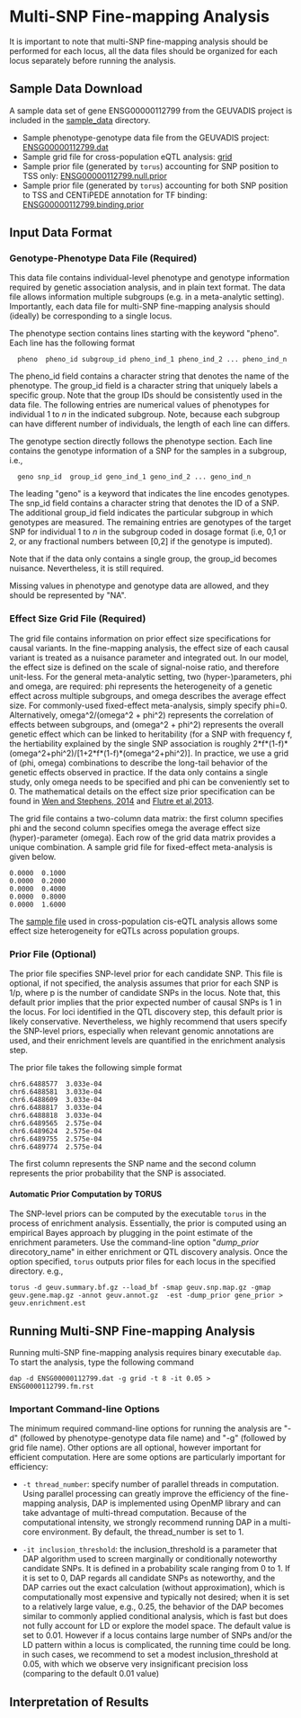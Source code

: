 # Multi-SNP Fine-mapping Analysis

It is important to note that multi-SNP fine-mapping analysis should be performed for each locus, all the data files should be organized for each locus separately before running the analysis.


## Sample Data Download

A sample data set of gene ENSG00000112799 from the GEUVADIS project is included in the [sample_data](sample_data/) directory.
* Sample phenotype-genotype data file from the GEUVADIS project: [ENSG00000112799.dat](sample_data/ENSG00000112799.dat)
* Sample grid file for cross-population eQTL analysis: [grid](sample_data/grid)
* Sample prior file (generated by ```torus```) accounting for SNP position to TSS only: [ENSG00000112799.null.prior](sample_data/ENSG00000112799.null.prior)
* Sample prior file (generated by ```torus```) accounting for both SNP position to TSS and CENTiPEDE annotation for TF binding: [ENSG00000112799.binding.prior](sample_data/ENSG00000112799.binding.prior)
 

## Input Data Format

### Genotype-Phenotype Data File (Required)

This data file contains individual-level phenotype and genotype information required by genetic association analysis, and in plain text format. The data file allows information multiple subgroups (e.g. in a meta-analytic setting). Importantly, each data file for multi-SNP fine-mapping analysis should (ideally) be corresponding to a single locus.

The phenotype section contains lines starting with the keyword "pheno". Each line has the following format
```
  pheno  pheno_id subgroup_id pheno_ind_1 pheno_ind_2 ... pheno_ind_n
```  
The pheno\_id field contains a character string that denotes the name of the phenotype. The group\_id field is a character string that uniquely labels a specific group. Note that the group IDs should be consistently used in the data file. The following entries are numerical values of phenotypes for individual 1 to _n_ in the indicated subgroup. Note, because each subgroup can have different number of individuals, the length of each line can differs.

  
The genotype section directly follows the phenotype section. Each line contains the genotype information of a SNP for the samples in a subgroup, i.e.,
```
  geno snp_id  group_id geno_ind_1 geno_ind_2 ... geno_ind_n
```
The leading "geno" is a keyword that indicates the line encodes genotypes. The snp\_id field contains a character string that denotes the ID of a SNP. The additional group_id field indicates the particular subgroup in which genotypes are measured. The remaining entries are genotypes of the target SNP for individual 1 to _n_ in the subgroup coded in dosage format (i.e, 0,1 or 2, or any fractional numbers between [0,2] if the genotype is imputed). 

Note that if the data only contains a single group, the group\_id becomes nuisance. Nevertheless, it is still required.

Missing values in phenotype and genotype data are allowed, and they should be represented by "NA".




### Effect Size Grid File (Required)

The grid file contains information on prior effect size specifications for causal variants. In the fine-mapping analysis, the effect size of each causal variant is treated as a nuisance parameter and integrated out. In our model, the effect size is defined on the scale of signal-noise ratio, and therefore unit-less. For the general meta-analytic setting, two (hyper-)parameters, phi and omega, are required: phi represents the heterogeneity of a genetic effect across multiple subgroups, and omega describes the average effect size. For commonly-used fixed-effect meta-analysis, simply specify phi=0. Alternatively, omega^2/(omega^2 + phi^2) represents the correlation of effects between subgroups, and (omega^2 + phi^2) represents the overall genetic effect which can be linked to heritability (for a SNP with frequency f, the hertiability explained by the single SNP association is roughly 2\*f\*(1-f)\*(omega^2+phi^2)/[1+2\*f\*(1-f)\*(omega^2+phi^2)]. In practice, we use a grid of (phi, omega) combinations to describe the long-tail behavior of the genetic effects observed in practice. If the data only contains a single study, only omega needs to be specified and phi can be conveniently set to 0. The mathematical details on the effect size prior specification can be found in [Wen and Stephens, 2014](http://projecteuclid.org/euclid.aoas/1396966283) and [Flutre et al,2013](http://journals.plos.org/plosgenetics/article?id=10.1371/journal.pgen.1003486). 

The grid file contains a two-column data matrix: the first column  specifies phi and the second column specifies omega the average effect size (hyper)-parameter (omega). Each row of the grid data matrix provides a unique combination. A sample grid file for fixed-effect meta-analysis is given below.    

```
0.0000  0.1000
0.0000  0.2000
0.0000  0.4000
0.0000  0.8000
0.0000  1.6000
```

The [sample file](sample_data/grid) used in cross-population cis-eQTL analysis allows some effect size heterogeneity for eQTLs across population groups. 


### Prior File (Optional)

The prior file specifies SNP-level prior for each candidate SNP. This file is optional, if not specified, the analysis assumes that prior for each SNP is 1/p, where p is the number of candidate SNPs in the locus. Note that, this default prior implies that the prior expected number of causal SNPs is 1 in the locus. For loci identified in the QTL discovery step, this default prior is likely conservative. Nevertheless, we highly recommend that users specify the SNP-level priors, especially when relevant genomic annotations are used, and their enrichment levels are quantified in the enrichment analysis step.

The prior file takes the following simple format
```
chr6.6488577  3.033e-04
chr6.6488581  3.033e-04
chr6.6488609  3.033e-04
chr6.6488817  3.033e-04
chr6.6488818  3.033e-04
chr6.6489565  2.575e-04
chr6.6489624  2.575e-04
chr6.6489755  2.575e-04
chr6.6489774  2.575e-04
```
The first column represents the SNP name and the second column represents the prior probability that the SNP is associated. 


#### Automatic Prior Computation by TORUS

The SNP-level priors can be computed by the executable ```torus``` in the process of enrichment analysis. Essentially, the prior is computed using an empirical Bayes approach by plugging in the point estimate of the enrichment parameters. Use the command-line option "_dump\_prior_ direcotory_name" in either enrichment or QTL discovery analysis. Once the option specified, ```torus``` outputs prior files for each locus in the specified directory. e.g.,   
```
torus -d geuv.summary.bf.gz --load_bf -smap geuv.snp.map.gz -gmap geuv.gene.map.gz -annot geuv.annot.gz  -est -dump_prior gene_prior > geuv.enrichment.est
```
## Running Multi-SNP Fine-mapping Analysis


Running multi-SNP fine-mapping analysis requires binary executable ```dap```. To start the analysis, type the following command 
``` 
dap -d ENSG00000112799.dat -g grid -t 8 -it 0.05 > ENSG0000112799.fm.rst
```

### Important Command-line Options

The minimum required command-line options for running the analysis are "-d" (followed by phenotype-genotype data file name) and "-g" (followed by grid file name). Other options are all optional, however important for efficient computation. Here are some options are particularly important for efficiency:

* ```-t thread_number```: specify number of parallel threads in computation. Using parallel processing can greatly improve the efficiency of the fine-mapping analysis, DAP is implemented using OpenMP library and can take advantage of multi-thread computation. Because of the computational intensity, we strongly recommend running DAP in a multi-core environment. By default, the thread\_number is set to 1.

* ```-it inclusion_threshold```: the inclusion\_threshold is a parameter that DAP algorithm used to screen marginally or conditionally noteworthy candidate SNPs. It is defined in a probability scale ranging from 0 to 1. If it is set to 0, DAP regards all candidate SNPs as noteworthy, and the DAP carries out the exact calculation (without approximation), which is computationally most expensive and typically not desired; when it is set to a relatively large value, e.g., 0.25, the behavior of the DAP becomes similar to commonly applied conditional analysis, which is fast but does not fully account for LD or explore the model space. The default value is set to 0.01. However if a locus contains large number of SNPs and/or the LD pattern within a locus is complicated, the running time could be long.  in such cases, we recommend to set a modest inclusion\_threshold at 0.05, with which we observe very insignificant precision loss (comparing to the default 0.01 value)
  


## Interpretation of Results











